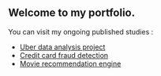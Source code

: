 ## Welcome to my portfolio.

You can visit my ongoing published studies :

- [Uber data analysis project](https://nbviewer.jupyter.org/github/yrahan/uber/blob/master/Uber%20Data%20Analysis%20Project.ipynb)
- [Credit card fraud detection](https://nbviewer.jupyter.org/github/yrahan/credit-card-fraud-detection/blob/master/Credit%20Card%20Fraud%20Detection.ipynb)
- [Movie recommendation engine](https://nbviewer.jupyter.org/github/yrahan/recommender-system/blob/master/Recommender-System.ipynb)


